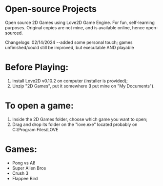 # Open-source Projects
Open source 2D Games using Love2D Game Engine. For fun, self-learning purposes. Original copies are not mine, and is available online, hence open-sourced.

Changelogs:
02/14/2024 --added some personal touch; games unfinished/could still be improved, but executable AND playable

# Before Playing:
1. Install Love2D v0.10.2 on computer (installer is provided);
2. Unzip "2D Games", put it somewhere (I put mine on "My Documents").

# To open a game:
1. Inside the 2D Games folder, choose which game you want to open;
2. Drag and drop its folder on the "love.exe" located probably on C:\Program Files\LOVE

# Games:
- Pong vs AI!
- Super Alien Bros
- Crush 3
- Flappee Bird

